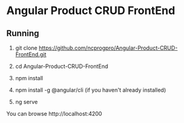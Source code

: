 # Angular Product CRUD FrontEnd 

## Running
1. git clone https://github.com/ncprogpro/Angular-Product-CRUD-FrontEnd.git

2. cd Angular-Product-CRUD-FrontEnd

3. npm install

4. npm install -g @angular/cli (if you haven't already installed)

5. ng serve

You can browse http://localhost:4200